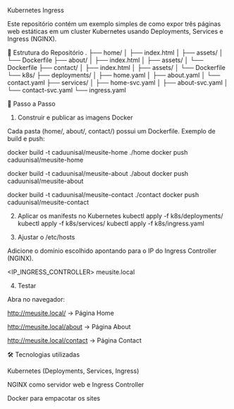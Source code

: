 Kubernetes Ingress

Este repositório contém um exemplo simples de como expor três páginas web estáticas em um cluster Kubernetes usando Deployments, Services e Ingress (NGINX).

📂 Estrutura do Repositório
.
├── home/
│   ├── index.html
│   ├── assets/
│   └── Dockerfile
├── about/
│   ├── index.html
│   ├── assets/
│   └── Dockerfile
├── contact/
│   ├── index.html
│   ├── assets/
│   └── Dockerfile
└── k8s/
    ├── deployments/
    │   ├── home.yaml
    │   ├── about.yaml
    │   └── contact.yaml
    ├── services/
    │   ├── home-svc.yaml
    │   ├── about-svc.yaml
    │   └── contact-svc.yaml
    └── ingress.yaml

🚀 Passo a Passo
1. Construir e publicar as imagens Docker

Cada pasta (home/, about/, contact/) possui um Dockerfile.
Exemplo de build e push:

docker build -t caduunisal/meusite-home ./home
docker push caduunisal/meusite-home

docker build -t caduunisal/meusite-about ./about
docker push caduunisal/meusite-about

docker build -t caduunisal/meusite-contact ./contact
docker push caduunisal/meusite-contact

2. Aplicar os manifests no Kubernetes
kubectl apply -f k8s/deployments/
kubectl apply -f k8s/services/
kubectl apply -f k8s/ingress.yaml

3. Ajustar o /etc/hosts

Adicione o domínio escolhido apontando para o IP do Ingress Controller (NGINX).

<IP_INGRESS_CONTROLLER> meusite.local

4. Testar

Abra no navegador:

http://meusite.local/
 → Página Home

http://meusite.local/about
 → Página About

http://meusite.local/contact
 → Página Contact

🛠 Tecnologias utilizadas

Kubernetes (Deployments, Services, Ingress)

NGINX como servidor web e Ingress Controller

Docker para empacotar os sites
